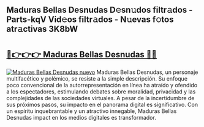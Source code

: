 ## Maduras Bellas Desnudas D𝚎sn𝚞dos filtr𝚊dos - Parts-kqV Vid𝚎os filtr𝚊dos - N𝚞evas f𝚘tos atr𝚊ctivas 3K8bW

# <h2><a href="http://mbchi5o.tromn.icu/?c=Maduras+Bellas+Desnudas">🔗👉👉👉 Maduras Bellas Desnudas 🔗🔗</a></h2>

[![Maduras Bellas Desnudas nuevo](https://i.imgur.com/pEAQMta.gif)](http://mbchi5o.tromn.icu/?c=Maduras+Bellas+Desnudas)
Maduras Bellas Desnudas, un personaje multifacético y polémico, se resiste a la simple descripción. Su enfoque poco convencional de la autorrepresentación en línea ha atraído y ofendido a los espectadores, estimulando debates sobre moralidad, privacidad y las complejidades de las sociedades virtuales. A pesar de la incertidumbre de sus próximos pasos, su impacto en el panorama digital es significativo. Con un espíritu inquebrantable y un atractivo innegable, Maduras Bellas Desnudas impact en los medios digitales es transformador.
